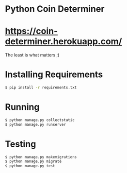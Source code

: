 # Python Coin Determiner
# https://coin-determiner.herokuapp.com/
The least is what matters ;)

# Installing Requirements
```sh
$ pip install -r requirements.txt
```

# Running
```sh
$ python manage.py collectstatic
$ python manage.py runserver
```

# Testing
```sh
$ python manage.py makemigrations
$ python manage.py migrate
$ python manage.py test
```
